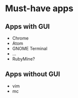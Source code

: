 <h1>Must-have apps</h>

<h2>Apps with GUI</h2>
<ul>
  <li>Chrome</li>
  <li>Atom</li>
  <li>GNOME Terminal</li>
  <li>...</li>
  <li>RubyMine?</li>
</ul>

<h2>Apps without GUI</h2>
<ul>
  <li>vim</li>
  <li>mc</li>
</ul>
